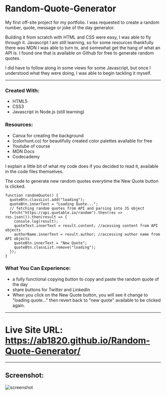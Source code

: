 # Random-Quote-Generator

My first off-site project for my portfolio. I was requested to create a random number, quote, message or joke of the day generator. 

Building it from scratch with HTML and CSS were easy, I was able to fly through it. 
Javascript I am still learning, so for some resources thankfully there was MDN I was able to turn to, and somewhat get the hang of what an API is. I found one that is available on Github for free to generate random quotes.

I did have to follow along in some views for some Javascript, but once I understood what they were doing, I was able to begin tackling it myself.

<hr>

### Created With:
- HTML5
- CSS3
- Javascript in Node.js (still learning)

### Resources:
- Canva for creating the background
- (colorhunt.co) for beautifully created color palettes available for free
- Youtube of course
- MDN Docs
- Codecademy

I explain a little bit of what my code does if you decided to read it, available in the code files themselves.


The code to generate new random quotes everytime the New Quote button is clicked.
```
function randomQuote() {
  quoteBtn.classList.add("loading");
  quoteBtn.innerText = "Loading Quote...";
  // fetching random quotes from API and parsing into JS object
  fetch("https://api.quotable.io/random").then(res => res.json()).then(result => {
    console.log(result);
    quoteText.innerText = result.content; //acessing content from API objects
    authorName.innerText = result.author; //accessing author name from API objects
    quoteBtn.innerText = "New Quote";
    quoteBtn.classList.remove("loading");
  });
}
```

### What You Can Experience:
- a fully functional copying button to copy and paste the random quote of the day
- share buttons for Twitter and LinkedIn
- When you click on the New Quote button, you will see it change to "loading quote..." then revert back to "new quote" available to be clicked again.

<hr>

# Live Site URL: https://ab1820.github.io/Random-Quote-Generator/


<hr>

## Screenshot:
![screenshot](https://user-images.githubusercontent.com/114027684/210903445-fddaf910-3f7e-4ac6-8b6a-88fecda79386.png)

